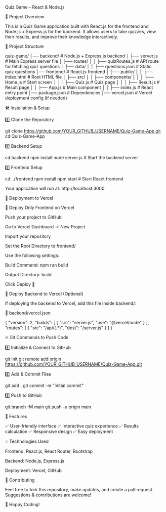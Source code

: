 Quiz Game - React & Node.js

📌 Project Overview

This is a Quiz Game application built with React.js for the frontend and Node.js + Express.js for the backend. It allows users to take quizzes, view their results, and improve their knowledge interactively.

📁 Project Structure

quiz-game/
│── backend/                  # Node.js + Express.js backend
│   ├── server.js             # Main Express server file
│   ├── routes/
│   │   ├── quizRoutes.js     # API route for fetching quiz questions
│   ├── data/
│   │   ├── questions.json    # Static quiz questions
│── frontend/                 # React.js frontend
│   ├── public/
│   │   ├── index.html        # Root HTML file
│   ├── src/
│   │   ├── components/
│   │   │   ├── Home.js       # Start screen
│   │   │   ├── Quiz.js       # Quiz page
│   │   │   ├── Result.js     # Result page
│   │   ├── App.js            # Main component
│   │   ├── index.js          # React entry point
│── package.json              # Dependencies
│── vercel.json               # Vercel deployment config (if needed)

🛠️ Installation & Setup

1️⃣ Clone the Repository

git clone https://github.com/YOUR_GITHUB_USERNAME/Quiz-Game-App.git
cd Quiz-Game-App

2️⃣ Backend Setup

cd backend
npm install
node server.js  # Start the backend server

3️⃣ Frontend Setup

cd ../frontend
npm install
npm start  # Start React frontend

Your application will run at: http://localhost:3000

🚀 Deployment to Vercel

📌 Deploy Only Frontend on Vercel

Push your project to GitHub

Go to Vercel Dashboard → New Project

Import your repository

Set the Root Directory to frontend/

Use the following settings:

Build Command: npm run build

Output Directory: build

Click Deploy 🚀

📌 Deploy Backend to Vercel (Optional)

If deploying the backend to Vercel, add this file inside backend/:

📂 backend/vercel.json

{
  "version": 2,
  "builds": [
    { "src": "server.js", "use": "@vercel/node" }
  ],
  "routes": [
    { "src": "/api/(.*)", "dest": "/server.js" }
  ]
}

🔥 Git Commands to Push Code

1️⃣ Initialize & Connect to GitHub

git init
git remote add origin https://github.com/YOUR_GITHUB_USERNAME/Quiz-Game-App.git

2️⃣ Add & Commit Files

git add .
git commit -m "Initial commit"

3️⃣ Push to GitHub

git branch -M main
git push -u origin main

📌 Features

✅ User-friendly interface
✅ Interactive quiz experience
✅ Results calculation
✅ Responsive design
✅ Easy deployment

💡 Technologies Used

Frontend: React.js, React Router, Bootstrap

Backend: Node.js, Express.js

Deployment: Vercel, GitHub

🤝 Contributing

Feel free to fork this repository, make updates, and create a pull request. Suggestions & contributions are welcome!


🚀 Happy Coding!

